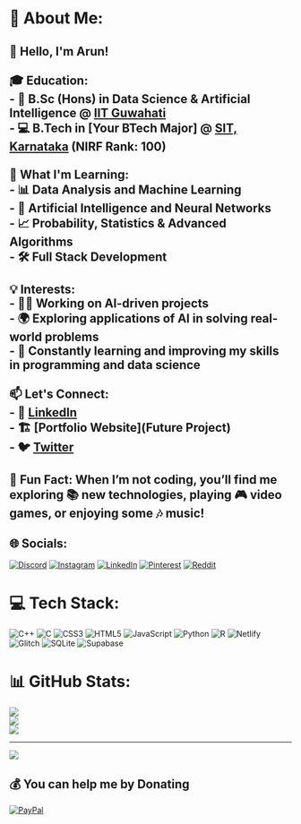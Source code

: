 # 💫 About Me:
## 👋 Hello, I'm Arun!<br><br>🎓 **Education**:  <br>- 🧠 B.Sc (Hons) in **Data Science & Artificial Intelligence** @ [IIT Guwahati](https://www.iitg.ac.in)<br>- 💻 B.Tech in **[Your BTech Major]** @ [SIT, Karnataka](https://sit.ac.in) (NIRF Rank: 100)<br><br>🔬 **What I'm Learning**:  <br>- 📊 Data Analysis and Machine Learning<br>- 🤖 Artificial Intelligence and Neural Networks<br>- 📈 Probability, Statistics & Advanced Algorithms<br>- 🛠️ Full Stack Development<br><br>💡 **Interests**:  <br>- 🧑‍💻 Working on AI-driven projects<br>- 🌍 Exploring applications of AI in solving real-world problems<br>- 🔭 Constantly learning and improving my skills in programming and data science<br><br>📫 **Let's Connect**:  <br>- 💼 [LinkedIn](https://www.linkedin.com/in/yourprofile)<br>- 🏗️ [Portfolio Website](Future Project)<br>- 🐦 [Twitter](https://twitter.com/yourhandle)<br><br>🌟 **Fun Fact**: When I’m not coding, you’ll find me exploring 📚 **new technologies**, playing 🎮 **video games**, or enjoying some 🎶 **music**!


## 🌐 Socials:
[![Discord](https://img.shields.io/badge/Discord-%237289DA.svg?logo=discord&logoColor=white)](https://discord.gg/prajval_1) [![Instagram](https://img.shields.io/badge/Instagram-%23E4405F.svg?logo=Instagram&logoColor=white)](https://instagram.com/ur._.euph.oria?igsh=MWhvemNucjVlMmhhMQ==) [![LinkedIn](https://img.shields.io/badge/LinkedIn-%230077B5.svg?logo=linkedin&logoColor=white)](https://linkedin.com/in/iyursmilx?utm_source=share&utm_campaign=share_via&utm_content=profile&utm_medium=android_app) [![Pinterest](https://img.shields.io/badge/Pinterest-%23E60023.svg?logo=Pinterest&logoColor=white)](https://pinterest.com/https://pin.it/4IJn5FsZP) [![Reddit](https://img.shields.io/badge/Reddit-%23FF4500.svg?logo=Reddit&logoColor=white)](https://reddit.com/user/Alone_Range482) 

# 💻 Tech Stack:
![C++](https://img.shields.io/badge/c++-%2300599C.svg?style=for-the-badge&logo=c%2B%2B&logoColor=white) ![C](https://img.shields.io/badge/c-%2300599C.svg?style=for-the-badge&logo=c&logoColor=white) ![CSS3](https://img.shields.io/badge/css3-%231572B6.svg?style=for-the-badge&logo=css3&logoColor=white) ![HTML5](https://img.shields.io/badge/html5-%23E34F26.svg?style=for-the-badge&logo=html5&logoColor=white) ![JavaScript](https://img.shields.io/badge/javascript-%23323330.svg?style=for-the-badge&logo=javascript&logoColor=%23F7DF1E) ![Python](https://img.shields.io/badge/python-3670A0?style=for-the-badge&logo=python&logoColor=ffdd54) ![R](https://img.shields.io/badge/r-%23276DC3.svg?style=for-the-badge&logo=r&logoColor=white) ![Netlify](https://img.shields.io/badge/netlify-%23000000.svg?style=for-the-badge&logo=netlify&logoColor=#00C7B7) ![Glitch](https://img.shields.io/badge/glitch-%233333FF.svg?style=for-the-badge&logo=glitch&logoColor=white) ![SQLite](https://img.shields.io/badge/sqlite-%2307405e.svg?style=for-the-badge&logo=sqlite&logoColor=white) ![Supabase](https://img.shields.io/badge/Supabase-3ECF8E?style=for-the-badge&logo=supabase&logoColor=white)
# 📊 GitHub Stats:
![](https://github-readme-stats.vercel.app/api?username=ArunB-IITG&theme=tokyonight&hide_border=true&include_all_commits=false&count_private=false)<br/>
![](https://github-readme-streak-stats.herokuapp.com/?user=ArunB-IITG&theme=tokyonight&hide_border=true)<br/>
![](https://github-readme-stats.vercel.app/api/top-langs/?username=ArunB-IITG&theme=tokyonight&hide_border=true&include_all_commits=false&count_private=false&layout=compact)

---
[![](https://visitcount.itsvg.in/api?id=ArunB-IITG&icon=0&color=0)](https://visitcount.itsvg.in)

  ## 💰 You can help me by Donating
  [![PayPal](https://img.shields.io/badge/PayPal-00457C?style=for-the-badge&logo=paypal&logoColor=white)](https://paypal.me/iyursmilx) 

  
<!-- Proudly created with GPRM ( https://gprm.itsvg.in ) -->
